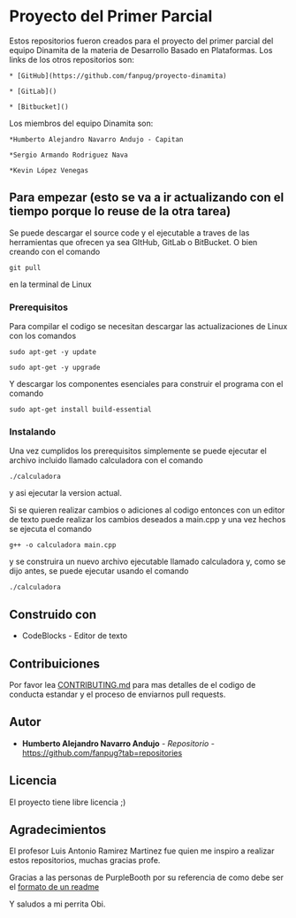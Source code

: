# Proyecto del Primer Parcial
Estos repositorios fueron creados para el proyecto del primer parcial del equipo Dinamita de la materia de Desarrollo Basado en Plataformas. Los links de los otros repositorios son:

	* [GitHub](https://github.com/fanpug/proyecto-dinamita)

	* [GitLab]()

	* [Bitbucket]()

Los miembros del equipo Dinamita son:

	*Humberto Alejandro Navarro Andujo - Capitan

	*Sergio Armando Rodriguez Nava

	*Kevin López Venegas

## Para empezar (esto se va a ir actualizando con el tiempo porque lo reuse de la otra tarea)
Se puede descargar el source code y el ejecutable a traves de las herramientas que ofrecen ya sea GItHub, GitLab o BitBucket.
O bien creando con el comando
```
git pull
```
en la terminal de Linux

### Prerequisitos
Para compilar el codigo se necesitan descargar las actualizaciones de Linux con los comandos
```
sudo apt-get -y update
```
```
sudo apt-get -y upgrade
```
Y descargar los componentes esenciales para construir el programa con el comando
```
sudo apt-get install build-essential
```

### Instalando
Una vez cumplidos los prerequisitos simplemente se puede ejecutar el archivo incluido llamado calculadora con el comando
```
./calculadora
```
y asi ejecutar la version actual.

Si se quieren realizar cambios o adiciones al codigo entonces con un editor de texto puede realizar los cambios deseados a main.cpp y una vez hechos se ejecuta el comando
```
g++ -o calculadora main.cpp
```
y se construira un nuevo archivo ejecutable llamado calculadora y, como se dijo antes, se puede ejecutar usando el comando
```
./calculadora
```

## Construido con
* CodeBlocks - Editor de texto

## Contribuiciones
Por favor lea [CONTRIBUTING.md](https://gist.github.com/PurpleBooth/b24679402957c63ec426) para mas detalles de el codigo de conducta estandar y el proceso de enviarnos pull requests.

## Autor
* **Humberto Alejandro Navarro Andujo** - *Repositorio* - https://github.com/fanpug?tab=repositories

## Licencia
El proyecto tiene libre licencia ;)

## Agradecimientos
El profesor Luis Antonio Ramirez Martinez fue quien me inspiro a realizar estos repositorios, muchas gracias profe.

Gracias a las personas de PurpleBooth por su referencia de como debe ser el [formato de un readme](https://gist.github.com/PurpleBooth/109311bb0361f32d87a2)

Y saludos a mi perrita Obi.
